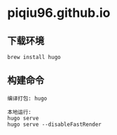 # piqiu96.github.io

## 下载环境
```
brew install hugo
```

## 构建命令

```
编译打包: hugo

本地运行: 
hugo serve
hugo serve --disableFastRender
```
